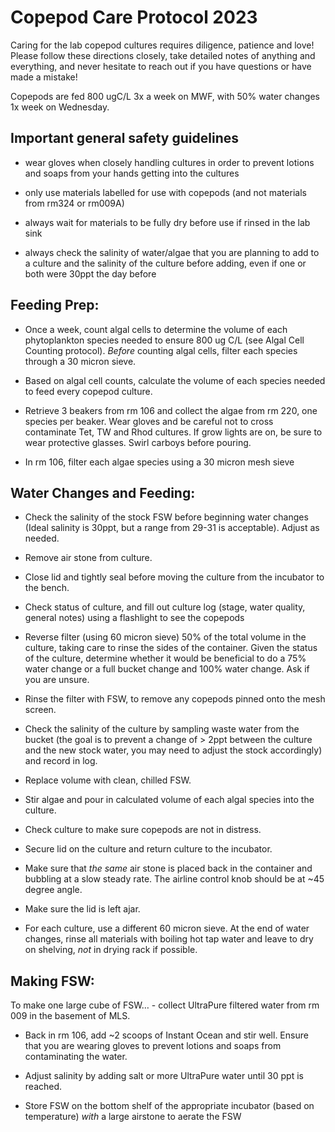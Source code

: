 # Copepod Care Protocol 2023

Caring for the lab copepod cultures requires diligence, patience and
love! Please follow these directions closely, take detailed notes of
anything and everything, and never hesitate to reach out if you have
questions or have made a mistake!

Copepods are fed 800 ugC/L 3x a week on MWF, with 50% water changes 1x
week on Wednesday.

## Important general safety guidelines

-   wear gloves when closely handling cultures in order to prevent
    lotions and soaps from your hands getting into the cultures

-   only use materials labelled for use with copepods (and not materials
    from rm324 or rm009A)

-   always wait for materials to be fully dry before use if rinsed in
    the lab sink

-   always check the salinity of water/algae that you are planning to
    add to a culture and the salinity of the culture before adding, even
    if one or both were 30ppt the day before

## Feeding Prep:

-   Once a week, count algal cells to determine the volume of each
    phytoplankton species needed to ensure 800 ug C/L (see Algal Cell
    Counting protocol). *Before* counting algal cells, filter each
    species through a 30 micron sieve.

-   Based on algal cell counts, calculate the volume of each species
    needed to feed every copepod culture.

-   Retrieve 3 beakers from rm 106 and collect the algae from rm 220,
    one species per beaker. Wear gloves and be careful not to cross
    contaminate Tet, TW and Rhod cultures. If grow lights are on, be
    sure to wear protective glasses. Swirl carboys before pouring.

-   In rm 106, filter each algae species using a 30 micron mesh sieve

## Water Changes and Feeding:

-   Check the salinity of the stock FSW before beginning water changes
    (Ideal salinity is 30ppt, but a range from 29-31 is acceptable).
    Adjust as needed.

-   Remove air stone from culture.

-   Close lid and tightly seal before moving the culture from the
    incubator to the bench.

-   Check status of culture, and fill out culture log (stage, water
    quality, general notes) using a flashlight to see the copepods

-   Reverse filter (using 60 micron sieve) 50% of the total volume in
    the culture, taking care to rinse the sides of the container. Given
    the status of the culture, determine whether it would be beneficial
    to do a 75% water change or a full bucket change and 100% water
    change. Ask if you are unsure.

-   Rinse the filter with FSW, to remove any copepods pinned onto the
    mesh screen.

-   Check the salinity of the culture by sampling waste water from the
    bucket (the goal is to prevent a change of \> 2ppt between the
    culture and the new stock water, you may need to adjust the stock
    accordingly) and record in log.

-   Replace volume with clean, chilled FSW.

-   Stir algae and pour in calculated volume of each algal species into
    the culture.

-   Check culture to make sure copepods are not in distress.

-   Secure lid on the culture and return culture to the incubator.

-   Make sure that *the same* air stone is placed back in the container
    and bubbling at a slow steady rate. The airline control knob should
    be at ~45 degree angle.

-   Make sure the lid is left ajar.

-   For each culture, use a different 60 micron sieve. At the end of
    water changes, rinse all materials with boiling hot tap water and
    leave to dry on shelving, *not* in drying rack if possible.

## Making FSW:

To make one large cube of FSW… - collect UltraPure filtered water from
rm 009 in the basement of MLS.

-   Back in rm 106, add ~2 scoops of Instant Ocean and stir well. Ensure
    that you are wearing gloves to prevent lotions and soaps from
    contaminating the water.

-   Adjust salinity by adding salt or more UltraPure water until 30 ppt
    is reached.

-   Store FSW on the bottom shelf of the appropriate incubator (based on
    temperature) *with* a large airstone to aerate the FSW
